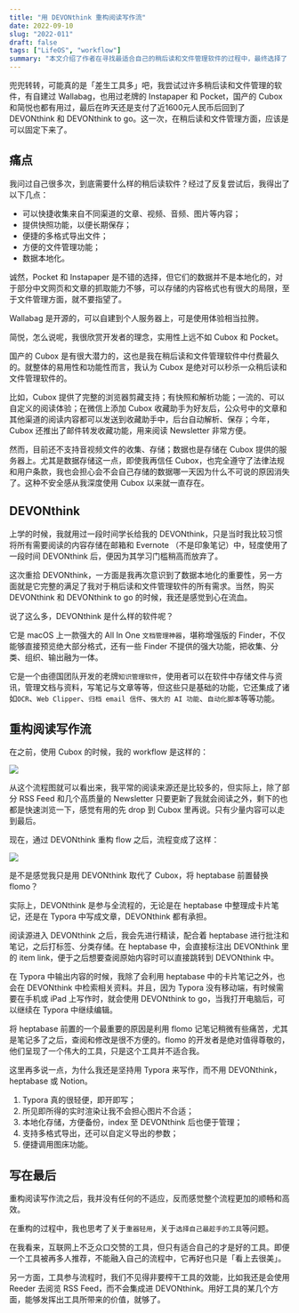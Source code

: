 ```yaml
---
title: "用 DEVONthink 重构阅读写作流"
date: 2022-09-10
slug: "2022-011"
draft: false
tags: ["LifeOS", "workflow"]
summary: "本文介绍了作者在寻找最适合自己的稍后读和文件管理软件的过程中，最终选择了 DEVONthink 和 DEVONthink to go，并重构了自己的阅读写作流。作者认为，只有适合自己的工具才是好的工具，而工具参与流程时，不必榨干其所有效能，用好某几个方面就够了。"
---
```


兜兜转转，可能真的是「差生工具多」吧，我尝试过许多稍后读和文件管理的软件，有自建过 Wallabag，也用过老牌的 Instapaper 和 Pocket，国产的 Cubox 和简悦也都有用过，最后在昨天还是支付了近1600元人民币后回到了 DEVONthink 和 DEVONthink to go。这一次，在稍后读和文件管理方面，应该是可以固定下来了。

## 痛点

我问过自己很多次，到底需要什么样的稍后读软件？经过了反复尝试后，我得出了以下几点：

- 可以快捷收集来自不同渠道的文章、视频、音频、图片等内容；
- 提供快照功能，以便长期保存；
- 便捷的多格式导出文件；
- 方便的文件管理功能；
- 数据本地化。

诚然，Pocket 和 Instapaper 是不错的选择，但它们的数据并不是本地化的，对于部分中文网页和文章的抓取能力不够，可以存储的内容格式也有很大的局限，至于文件管理方面，就不要指望了。

Wallabag 是开源的，可以自建到个人服务器上，可是使用体验相当拉胯。

简悦，怎么说呢，我很欣赏开发者的理念，实用性上远不如 Cubox 和 Pocket。

国产的 Cubox 是有很大潜力的，这也是我在稍后读和文件管理软件中付费最久的。就整体的易用性和功能性而言，我认为 Cubox 是绝对可以秒杀一众稍后读和文件管理软件的。

比如，Cubox 提供了完整的浏览器剪藏支持；有快照和解析功能；一流的、可以自定义的阅读体验；在微信上添加 Cubox 收藏助手为好友后，公众号中的文章和其他渠道的阅读内容都可以发送到收藏助手中，后台自动解析、保存；今年，Cubox 还推出了邮件转发收藏功能，用来阅读 Newsletter 非常方便。

然而，目前还不支持音视频文件的收集、存储；数据也是存储在 Cubox 提供的服务器上。尤其是数据存储这一点，即使我再信任 Cubox，也完全遵守了法律法规和用户条款，我也会担心会不会自己存储的数据哪一天因为什么不可说的原因消失了。这种不安全感从我深度使用 Cubox 以来就一直存在。

## DEVONthink

上学的时候，我就用过一段时间学长给我的 DEVONthink，只是当时我比较习惯将所有需要阅读的内容存储在邮箱和 Evernote （不是印象笔记）中，轻度使用了一段时间 DEVONthink 后，便因为其学习门槛稍高而放弃了。

这次重拾 DEVONthink，一方面是我再次意识到了数据本地化的重要性，另一方面就是它完整的满足了我对于稍后读和文件管理软件的所有需求。当然，购买 DEVONthink 和 DEVONthink to go 的时候，我还是感觉到心在流血。

说了这么多，DEVONthink 是什么样的软件呢？

它是 macOS 上一款强大的 All In One `文档管理神器`，堪称增强版的 Finder，不仅能够直接预览绝大部分格式，还有一些 Finder 不提供的强大功能，把收集、分类、组织、输出融为一体。

它是一个由德国团队开发的老牌`知识管理软件`，使用者可以在软件中存储文件与资讯，管理文档与资料，写笔记与文章等等，但这些只是基础的功能，它还集成了诸如`OCR`、`Web Clipper`、`归档 email 信件`、`强大的 AI 功能`、`自动化脚本`等等功能。

## 重构阅读写作流

在之前，使用 Cubox 的时候，我的 workflow 是这样的：

![](https://cos.justgoidea.com/justgoidea/uPic/2022/09/09/631b3ac054339.png)

从这个流程图就可以看出来，我平常的阅读来源还是比较多的，但实际上，除了部分 RSS Feed 和几个高质量的 Newsletter 只要更新了我就会阅读之外，剩下的也都是快速浏览一下，感觉有用的先 drop 到 Cubox 里再说。只有少量内容可以走到最后。

现在，通过 DEVONthink 重构 flow 之后，流程变成了这样：

![](https://cos.justgoidea.com/justgoidea/uPic/2022/09/09/631b4ca9d3104.png)

是不是感觉我只是用 DEVONthink 取代了 Cubox，将 heptabase 前置替换 flomo？

实际上，DEVONthink 是参与全流程的，无论是在 heptabase 中整理成卡片笔记，还是在 Typora 中写成文章，DEVONthink 都有承担。

阅读源进入 DEVONthink 之后，我会先进行精读，配合着 heptabase 进行批注和笔记，之后打标签、分类存储。在 heptabase 中，会直接标注出 DEVONthink 里的 item link，便于之后想要查阅原始内容时可以直接跳转到 DEVONthink 中。

在 Typora 中输出内容的时候，我除了会利用 heptabase 中的卡片笔记之外，也会在 DEVONthink 中检索相关资料。并且，因为 Typora 没有移动端，有时候需要在手机或 iPad 上写作时，就会使用 DEVONthink to go，当我打开电脑后，可以继续在 Typora 中继续编辑。

将 heptabase 前置的一个最重要的原因是利用 flomo 记笔记稍微有些痛苦，尤其是笔记多了之后，查阅和修改是很不方便的。flomo 的开发者是绝对值得尊敬的，他们呈现了一个伟大的工具，只是这个工具并不适合我。

这里再多说一点，为什么我还是坚持用 Typora 来写作，而不用 DEVONthink，heptabase 或 Notion。

1. Typora 真的很轻便，即开即写；
2. 所见即所得的实时渲染让我不会担心图片不合适；
3. 本地化存储，方便备份，index 至 DEVONthink 后也便于管理；
4. 支持多格式导出，还可以自定义导出的参数；
5. 便捷调用图床功能。

## 写在最后

重构阅读写作流之后，我并没有任何的不适应，反而感觉整个流程更加的顺畅和高效。

在重构的过程中，我也思考了关于`重器轻用`，关于`选择自己最趁手的工具`等问题。

在我看来，互联网上不乏众口交赞的工具，但只有适合自己的才是好的工具。即便一个工具被再多人推荐，不能融入自己的流程中，它再好也只是「看上去很美」。

另一方面，工具参与流程时，我们不见得非要榨干工具的效能，比如我还是会使用 Reeder 去阅览 RSS Feed，而不会集成进 DEVONthink。用好工具的某几个方面，能够发挥出工具所带来的价值，就够了。
